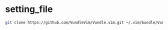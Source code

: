 # setting_file

```bash
git clone https://github.com/VundleVim/Vundle.vim.git ~/.vim/bundle/Vundle.vim
```
